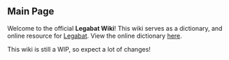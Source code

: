 ## Main Page

Welcome to the official **Legabat Wiki**! This wiki serves as a dictionary, and online resource for [Legabat](/what-is-legabat). View the online dictionary [here](/dictionary).

This wiki is still a WIP, so expect a lot of changes!
